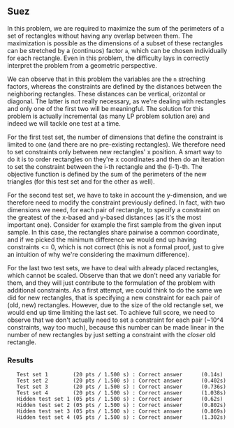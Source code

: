 ## Suez
In this problem, we are required to maximize the sum of the perimeters of a set of rectangles without having any overlap between them. The maximization is possible as the dimensions of a subset of these rectangles can be stretched by a (continuos) factor `a`, which can be chosen individually for each rectangle. Even in this problem, the difficulty lays in correctly interpret the problem from a geometric perspective.

We can observe that in this problem the variables are the `n` streching factors, whereas the constraints are defined by the distances between the neighboring rectangles. These distances can be vertical, orizontal or diagonal. The latter is not really necessary, as we're dealing with rectangles and only one of the first two will be meaningful. The solution for this problem is actually incremental (as many LP problem solution are) and indeed we will tackle one test at a time.

For the first test set, the number of dimensions that define the constraint is limited to one (and there are no pre-existing rectangles). We therefore need to set constraints only between new rectangles' x position. A smart way to do it is to order rectangles on they're x coordinates and then do an iteration to set the constraint between the i-th rectangle and the (i-1)-th. The objective function is defined by the sum of the perimeters of the new triangles (for this test set and
for the other as well).

For the second test set, we have to take in account the y-dimension, and we therefore need to modify the constraint previously defined. In fact, with two dimensions we need, for each pair of rectangle, to specify a constraint on the greatest of the x-based and y-based distances (as it's the most important one). Consider for example the first sample from the given input sample. In this case, the rectangles share pairwise a common coordinate, and if we picked the minimum difference we
would end up having constraints <= 0, which is not correct (this is not a formal proof, just to give an intuition of why we're considering the maximum difference).

For the last two test sets, we have to deal with already placed rectangles, which cannot be scaled. Observe than that we don't need any variable for them, and they will just contribute to the formulation of the problem with additional constraints. As a first attempt, we could think to do the same we did for new rectangles, that is specifying a new constraint for each pair of (old, new) rectangles. However, due to the size of the old rectangle set, we would end up time limiting the
last set. To achieve full score, we need to observe that we don't actually need to set a constraint for each pair (~10^4 constraints, way too much), because this number can be made linear in the number of new rectangles by just setting a constraint with the *closer* old rectangle. 

### Results
```
   Test set 1        (20 pts / 1.500 s) : Correct answer      (0.14s)
   Test set 2        (20 pts / 1.500 s) : Correct answer      (0.402s)
   Test set 3        (20 pts / 1.500 s) : Correct answer      (0.736s)
   Test set 4        (20 pts / 1.500 s) : Correct answer      (1.038s)
   Hidden test set 1 (05 pts / 1.500 s) : Correct answer      (0.62s)
   Hidden test set 2 (05 pts / 1.500 s) : Correct answer      (0.802s)
   Hidden test set 3 (05 pts / 1.500 s) : Correct answer      (0.869s)
   Hidden test set 4 (05 pts / 1.500 s) : Correct answer      (1.302s)
```
